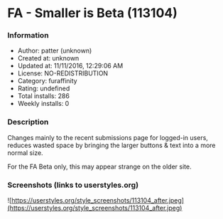 # FA - Smaller is Beta (113104)

### Information
- Author: patter (unknown)
- Created at: unknown
- Updated at: 11/11/2016, 12:29:06 AM
- License: NO-REDISTRIBUTION
- Category: furaffinity
- Rating: undefined
- Total installs: 286
- Weekly installs: 0


### Description
Changes mainly to the recent submissions page for logged-in users, reduces wasted space by bringing the larger buttons & text into a more normal size. 

For the FA Beta only, this may appear strange on the older site.


### Screenshots (links to userstyles.org)
![https://userstyles.org/style_screenshots/113104_after.jpeg](https://userstyles.org/style_screenshots/113104_after.jpeg)


